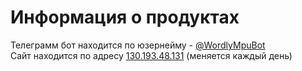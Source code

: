 # Информация о продуктах

Телеграмм бот находится по юзернейму - [@WordlyMpuBot](https://t.me/WordlyMpuBot)  
Сайт находится по адресу [130.193.48.131](http://130.193.48.131) (меняется каждый день)

